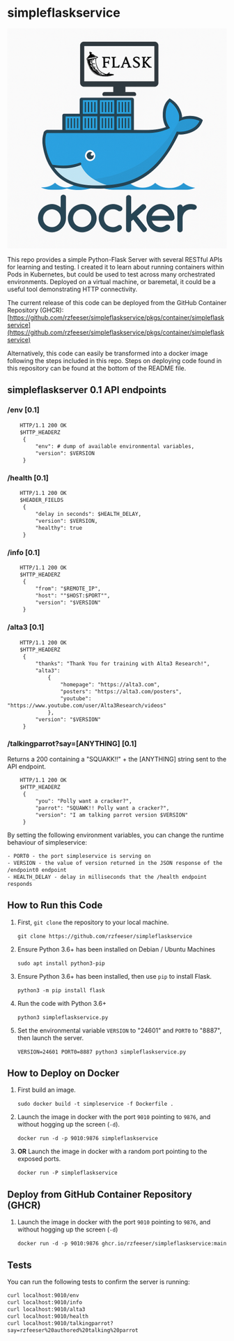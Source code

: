 # simpleflaskservice

![rzfeeser-simpleflaskservice](https://raw.githubusercontent.com/rzfeeser/simpleflaskservice/9120566295df958912f2eb97860175a2fb2a9bd1/images/rzfeeser-simpleflaskservice.png)

This repo provides a simple Python-Flask Server with several RESTful APIs for learning and testing. I created it to learn about running containers within Pods in Kubernetes, but could be used to test across many orchestrated environments. Deployed on a virtual machine, or baremetal, it could be a useful tool demonstrating HTTP connectivity.  

The current release of this code can be deployed from the GitHub Container Repository (GHCR): [https://github.com/rzfeeser/simpleflaskservice/pkgs/container/simpleflaskservice](https://github.com/rzfeeser/simpleflaskservice/pkgs/container/simpleflaskservice)

Alternatively, this code can easily be transformed into a docker image following the steps included in this repo. Steps on deploying code found in this repository can be found at the bottom of the README file.

## simpleflaskserver 0.1 API endpoints 

### /env [0.1]

        HTTP/1.1 200 OK
        $HTTP_HEADERZ
         {
             "env": # dump of available environmental variables,
             "version": $VERSION
         }


### /health [0.1]

        HTTP/1.1 200 OK
        $HEADER_FIELDS
         {
             "delay in seconds": $HEALTH_DELAY,
             "version": $VERSION,
             "healthy": true
         }


### /info [0.1]

        HTTP/1.1 200 OK
        $HTTP_HEADERZ
         {
             "from": "$REMOTE_IP",
             "host": ""$HOST:$PORT"",
             "version": "$VERSION"
         }


### /alta3 [0.1]

        HTTP/1.1 200 OK
        $HTTP_HEADERZ
         {
             "thanks": "Thank You for training with Alta3 Research!",
             "alta3":
                 {
                     "homepage": "https://alta3.com",
                     "posters": "https://alta3.com/posters",
                     "youtube": "https://www.youtube.com/user/Alta3Research/videos"
                 },
             "version": "$VERSION"
         }


### /talkingparrot?say=[ANYTHING] [0.1]
Returns a 200 containing a "SQUAKK!!" + the [ANYTHING] string sent to the API endpoint.

        HTTP/1.1 200 OK
        $HTTP_HEADERZ
         {
             "you": "Polly want a cracker?",
             "parrot": "SQUAWK!! Polly want a cracker?",
             "version": "I am talking parrot version $VERSION"
         }


By setting the following environment variables, you can change the runtime behaviour of simpleservice:

    - PORT0 - the port simpleservice is serving on
    - VERSION - the value of version returned in the JSON response of the /endpoint0 endpoint
    - HEALTH_DELAY - delay in milliseconds that the /health endpoint responds

## How to Run this Code

1. First, `git clone` the repository to your local machine.

   `git clone https://github.com/rzfeeser/simpleflaskservice`

0. Ensure Python 3.6+ has been installed on Debian / Ubuntu Machines

    `sudo apt install python3-pip`

0. Ensure Python 3.6+ has been installed, then use `pip` to install Flask.

   `python3 -m pip install flask`

0. Run the code with Python 3.6+

    `python3 simpleflaskservice.py`
        
0. Set the environmental variable `VERSION` to "24601" and `PORT0` to "8887", then launch the server.

    `VERSION=24601 PORT0=8887 python3 simpleflaskservice.py`

## How to Deploy on Docker

1. First build an image.

    `sudo docker build -t simpleservice -f Dockerfile .`

0. Launch the image in docker with the port `9010` pointing to `9876`, and without hogging up the screen (`-d`).

    `docker run -d -p 9010:9876 simpleflaskservice`

0. **OR** Launch the image in docker with a random port pointing to the exposed ports.

    `docker run -P simpleflaskservice`

## Deploy from GitHub Container Repository (GHCR)

1. Launch the image in docker with the port `9010` pointing to `9876`, and without hogging up the screen (`-d`)

    `docker run -d -p 9010:9876 ghcr.io/rzfeeser/simpleflaskservice:main`


## Tests

You can run the following tests to confirm the server is running:

```
curl localhost:9010/env
curl localhost:9010/info
curl localhost:9010/alta3
curl localhost:9010/health
curl localhost:9010/talkingparrot?say=rzfeeser%20authored%20talking%20parrot
```
